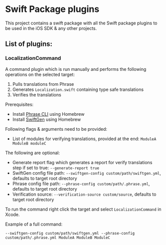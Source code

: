 # Swift Package plugins

This project contains a swift package with all the Swift package plugins to be used in the iOS SDK & any other projects. 

## List of plugins:

### LocalizationCommand

A command plugin which is run manually and performs the following operations on the selected target:

1. Pulls translations from Phrase
2. Generates `Localization.swift` containing type safe translations
3. Verifies the translations

Prerequisites:

- Install [Phrase CLI](https://support.phrase.com/hc/en-us/articles/5784093863964-CLI-Installation-Strings-) using Homebrew
- Install [ SwiftGen](https://github.com/SwiftGen/SwiftGen#installation) using Homebrew

Following flags & arguments need to be provided:

- List of modules for verifying translations, provided at the end: `ModuleA ModuleB moduleC`

The following are optional:

- Generate report flag which generates a report for verify translations step if set to true: `--generate-report true`
- SwiftGen config file path: `--swiftgen-config custom/path/swiftgen.yml`, defaults to target root directory
- Phrase config file path: `--phrase-config custom/path/.phrase.yml`, defaults to target root directory
- Verification source: `--verification-source custom/source`, defaults to target root directory

To run the command right click the target and select `LocalizationCommand` in Xcode.

Example of a full command: 

`--swiftgen-config custom/path/swiftgen.yml --phrase-config custom/path/.phrase.yml ModuleA ModuleB ModuleC`

